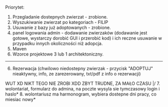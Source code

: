 Priorytet:
1. Przegladanie dostepnych zwierzat - zrobione.
2. Wyszukiwanie zwierzat po kategoriach - FILIP
3. Usuwanie z bazy już adoptowanych - zrobione.
4. panel logowania admin - dodawanie zwierzaków (dodawanie jest gotowe, wystarczy dorobić GUI i przerobić kod) i ich reczne usuwanie w przypadku innych okoliczności niż adopcja.
5. Maven
6. Wzorce projektowe 3 lub 1 architektoniczny.

---------------------------
6. Rezerwacja (chwilowo niedostepny zwierzak - przycisk "ADOPTUJ" nieaktywny, info, ze zarezerowany, txt/pdf z info o rezerwacji)


WUT XD NIKT TEGO NIE ZROBI XDD ZBYT TRUDNE, ZA MAŁO CZASU \|/
7. wolontariat, formularz do admina, na poczte wysyla sie tymczasowy login i haslo* 
8. wolontariusz ma harmonogram, wybiera dostepne dni pracy, co miesiac nowy*
